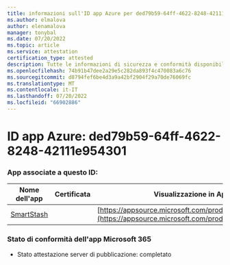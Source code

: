 ```yaml
---
title: informazioni sull'ID app Azure per ded79b59-64ff-4622-8248-42111e954301
ms.author: elmalova
author: elenamalova
manager: tonybal
ms.date: 07/20/2022
ms.topic: article
ms.service: attestation
certification_type: attested
description: Tutte le informazioni di sicurezza e conformità disponibili per ded79b59-64ff-4622-8248-42111e954301.
ms.openlocfilehash: 74b91b47dee2a29e5c282da893f4c470083a6c76
ms.sourcegitcommit: d8794fef6be4d3a9a42bf2904f29a70de76069fc
ms.translationtype: MT
ms.contentlocale: it-IT
ms.lasthandoff: 07/20/2022
ms.locfileid: "66902886"
---
```

# <a name="azure-app-id-ded79b59-64ff-4622-8248-42111e954301"></a>ID app Azure: ded79b59-64ff-4622-8248-42111e954301


### <a name="apps-associated-with-this-id"></a>App associate a questo ID:
| **Nome dell'app** | **Certificata** | **Visualizzazione in AppSource** |
|--------------|---------------|-----------------------|
| [SmartStash](../forward/WA200004223.md) |  | [https://appsource.microsoft.com/product/office/WA200004223](https://appsource.microsoft.com/product/office/WA200004223) |

### <a name="microsoft-365-app-compliance-status"></a>Stato di conformità dell'app Microsoft 365
- Stato attestazione server di pubblicazione: completato

